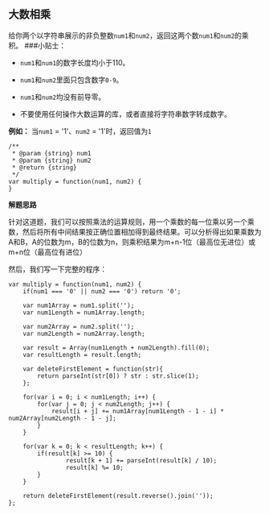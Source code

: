 ##  大数相乘
给你两个以字符串展示的非负整数`num1`和`num2`，返回这两个数`num1`和`num2`的乘积。
###小贴士：
- `num1`和`num1`的数字长度均小于110。

- `num1`和`num2`里面只包含数字`0-9`。

- `num1`和`num2`均没有前导零。

- 不要使用任何操作大数运算的库，或者直接将字符串数字转成数字。

**例如：**
当`num1` = '1'、`num2` = '1'时，返回值为`1`
```
/**
 * @param {string} num1
 * @param {string} num2
 * @return {string}
 */
var multiply = function(num1, num2) {
}
```

**解题思路**

针对这道题，我们可以按照乘法的运算规则，用一个乘数的每一位乘以另一个乘数，然后将所有中间结果按正确位置相加得到最终结果。可以分析得出如果乘数为A和B，A的位数为m，B的位数为n，则乘积结果为m+n-1位（最高位无进位）或m+n位（最高位有进位）

然后，我们写一下完整的程序：
```
var multiply = function(num1, num2) {
    if(num1 === '0' || num2 === '0') return '0';
    
    var num1Array = num1.split('');
    var num1Length = num1Array.length;

    var num2Array = num2.split('');
    var num2Length = num2Array.length;

    var result = Array(num1Length + num2Length).fill(0);
    var resultLength = result.length;

    var deleteFirstElement = function(str){
        return parseInt(str[0]) ? str : str.slice(1);
    };

    for(var i = 0; i < num1Length; i++) {
        for(var j = 0; j < num2Length; j++) {
            result[i + j] += num1Array[num1Length - 1 - i] * num2Array[num2Length - 1 - j];
        }
    }

    for(var k = 0; k < resultLength; k++) {
        if(result[k] >= 10) {
                result[k + 1] += parseInt(result[k] / 10);  
                result[k] %= 10;  
        }
    }

    return deleteFirstElement(result.reverse().join(''));
};
```


